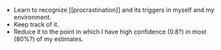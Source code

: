 - Learn to recognize [[procrastination]] and its triggers in myself and my environment.
- Keep track of it.
- Reduce it to the point in which I have high confidence (0.8?) in most (80%?) of my estimates.
